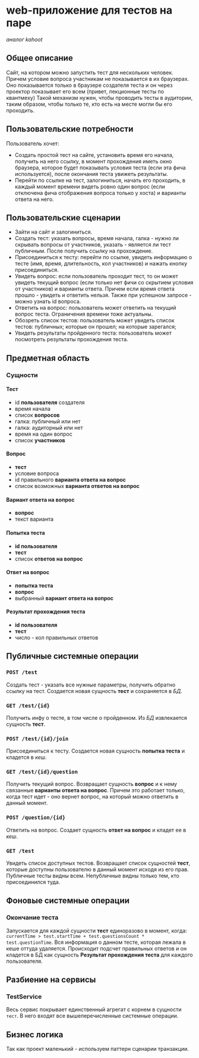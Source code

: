 # web-приложение для тестов на паре

*аналог kahoot*

## Общее описание

Сайт, на котором можно запустить тест для нескольких человек. Причем условие вопроса участникам не показывается в их браузерах.
Оно показывается только в браузере создателя теста и он через проектор показывает его всем (привет, лекционные тесты по квантмеху) Такой механизм нужен, чтобы проводить тесты в аудитории, таким образом,
чтобы только те, кто есть на месте могли бы его проходить.

## Пользовательские потребности

Пользователь хочет:

* Создать простой тест на сайте, установить время его начала, получить на него ссылку, в момент прохождения иметь окно браузера, которое будет показывать условия теста (если эта фича используется), после окончания теста увижеть результаты.
* Перейти по ссылке на тест, залогиниться, начать его проходить, в каждый момент времени видеть ровно один вопрос (если отключена фича отображения вопроса только у хоста) и варианты ответа на него.

## Пользовательские сценарии

* Зайти на сайт и залогиниться.
* Создать тест: указать вопросы, время начала, галка - нужно ли скрывать вопросы от участников, указать - является ли тест публичным. После получить ссылку на прохождение.
* Присоединиться к тесту: перейти по ссылке, увидеть информацию о тесте (имя, время, длительность, кол участников) и нажать кнопку присоединиться.
* Увидеть вопрос: если пользователь проходит тест, то он может увидеть текущий вопрос (если только нет фичи со скрытием условия от участников) и варианты ответа. Причем если время ответа прошло - увидеть и ответить нельзя. Также при успешном запросе - можно узнать id вопроса.
* Ответить на вопрос: пользователь может ответить на текущий вопрос теста. Ограничения времени тоже актуальны.
* Обозреть список тестов: пользователь может увидеть список тестов: публичных; которые он прошел; на которые зарегался;
* Увидеть результаты пройденного теста: пользователь может посмотреть результаты прохождения теста.

## Предметная область

### Сущности

#### Тест

* id **пользователя** создателя
* время начала
* список **вопросов**
* галка: публичный или нет
* галка: аудиторный или нет
* время на один вопрос
* список **участников**

#### Вопрос

* **тест**
* условие вопроса
* id правильного **варианта ответа на вопрос**
* список возможных **варианта ответов на вопрос**

#### Вариант ответа на вопрос

* **вопрос**
* текст варианта

#### Попытка теста

* **id пользователя**
* **тест**
* список **ответов на вопрос**

#### Ответ на вопрос

* **попытка теста**
* **вопрос**
* выбранный **вариант ответа на вопрос**

#### Результат прохождения теста

* **id пользователя**
* **тест**
* число - кол правильных ответов

## Публичные системные операции

### ```POST /test```

Создать тест - указать все нужные параметры, получить обратно ссылку на тест.
Создается новая сущность **тест** и сохраняется в *БД*.

### ```GET /test/{id}```

Получить инфу о тесте, в том числе о пройденном.
Из *БД* извлекается сущность **тест**.

### ```POST /test/{id}/join```

Присоединиться к тесту.
Создается новая сущность **попытка теста** и кладется в *кеш*.
 
### ```GET /test/{id}/question```

Получить текущий вопрос.
Возвращает сущность **вопрос** и к нему связанные **варианты ответа на вопрос**.
Причем это работает только, когда тест идет - оно вернет вопрос, на который можно ответить в данный момент.

### ```POST /question/{id}```

Ответить на вопрос.
Создает сущность **ответ на вопрос** и кладет ее в *кеш*.

### ```GET /test```

Увидеть список доступных тестов.
Возвращает список сущностей **тест**, которые доступны пользователю в данный момент исходя из его прав.
Публичные тесты видны всем. Непубличные видны только тем, кто присоединился туда.

## Фоновые системные операции

### Окончание теста

Запускается для каждой сущности **тест** единоразово в момент, когда: ```currentTime > test.startTime + test.questionsCount * test.questionTime```.
Вся информация о данном тесте, которая лежала в кеше оттуда удаляется. Происходит подсчет правильных ответов и он кладется в БД как сущность **Результат прохождения теста** для каждого пользователя.

## Разбиение на сервисы

### TestService

Весь сервис покрывает единственный агрегат с корнем в сущности ```тест```.
В него входят все вышеперечисленные системные операции.

## Бизнес логика

Так как проект маленький - используем паттерн сценарии транзакции.




